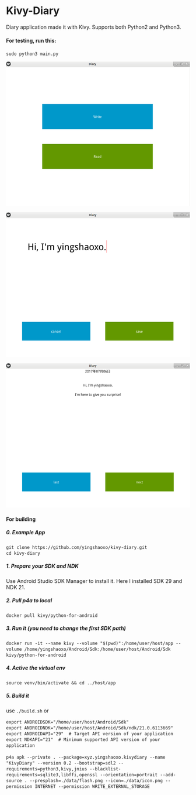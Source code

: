 # Kivy-Diary
Diary application made it with Kivy. Supports both Python2 and Python3.

#### For testing, run this:

`sudo python3 main.py`

![main](https://github.com/yingshaoxo/kivy-diary/raw/master/screenshots/main.png "main")

![write](https://github.com/yingshaoxo/kivy-diary/raw/master/screenshots/write.png "write")

![read](https://github.com/yingshaoxo/kivy-diary/raw/master/screenshots/read.png "read")

#### For building

##### 0. Example App
```
git clone https://github.com/yingshaoxo/kivy-diary.git
cd kivy-diary
```

##### 1. Prepare your SDK and NDK
Use Android Studio SDK Manager to install it. Here I installed SDK 29 and NDK 21.

##### 2. Pull p4a to local
```
docker pull kivy/python-for-android
```

##### 3. Run it (you need to change the first SDK path)
```
docker run -it --name kivy --volume "$(pwd)":/home/user/host/app --volume /home/yingshaoxo/Android/Sdk:/home/user/host/Android/Sdk kivy/python-for-android
```

##### 4. Active the virtual env
```
source venv/bin/activate && cd ../host/app
```

##### 5. Build it
use `./build.sh` or

```
export ANDROIDSDK="/home/user/host/Android/Sdk"
export ANDROIDNDK="/home/user/host/Android/Sdk/ndk/21.0.6113669"
export ANDROIDAPI="29"  # Target API version of your application
export NDKAPI="21"  # Minimum supported API version of your application

p4a apk --private . --package=xyz.yingshaoxo.kivydiary --name "KivyDiary" --version 0.2 --bootstrap=sdl2 --requirements=python3,kivy,jnius --blacklist-requirements=sqlite3,libffi,openssl --orientation=portrait --add-source . --presplash=./data/flash.png --icon=./data/icon.png --permission INTERNET --permission WRITE_EXTERNAL_STORAGE
```
